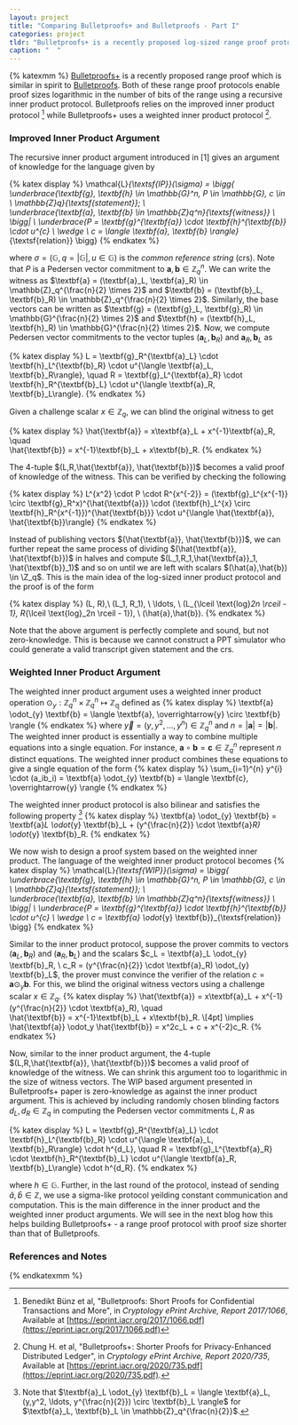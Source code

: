 ```yaml
---
layout: project
title: "Comparing Bulletproofs+ and Bulletproofs - Part I"
categories: project
tldr: "Bulletproofs+ is a recently proposed log-sized range proof protocol building upon the current state-of-the-art Bulletproofs protocol. In this first part, we briefly discuss the key differences between the inner product argument and the weighted inner product argument on which the two protocols rely on respectively."
caption: "  "
---
```


{% katexmm %}
[Bulletproofs+](https://eprint.iacr.org/2020/735.pdf) is a recently proposed range proof which is similar in spirit to [Bulletproofs](https://eprint.iacr.org/2017/1066.pdf). Both of these range proof protocols enable proof sizes logarithmic in the number of bits of the range using a recursive inner product protocol. Bulletproofs relies on the improved inner product protocol [^1] while Bulletproofs+ uses a weighted inner product protocol [^2].

### Improved Inner Product Argument 

The recursive inner product argument introduced in [1] gives an argument of knowledge for the language given by

{% katex display %}
  \mathcal{L}_{\textsf{IP}}(\sigma) =
  \bigg\{ 
  \underbrace{\textbf{g}, \textbf{h} \in \mathbb{G}^n, P \in \mathbb{G}, c \in \ \mathbb{Z}_q}_{\textsf{statement}}; \  
  \underbrace{\textbf{a}, \textbf{b} \in \mathbb{Z}_q^n}_{\textsf{witness}} 
  \ \bigg| \ 
  \underbrace{P = \textbf{g}^{\textbf{a}} \cdot \textbf{h}^{\textbf{b}} \cdot u^{c} 
  \ \wedge \ c = \langle \textbf{a}, \textbf{b} \rangle}_{\textsf{relation}}
  \bigg\}
{% endkatex %}

where $\sigma = (\mathbb{G}, q = |\mathbb{G}|, u \in \mathbb{G})$ is the *common reference string* (crs). 
Note that $P$ is a Pedersen vector commitment to $\textbf{a}, \textbf{b} \in \mathbb{Z}_q^n$.
We can write the witness as $\textbf{a} = (\textbf{a}_L, \textbf{a}_R) \in \mathbb{Z}_q^{\frac{n}{2} \times 2}$ and $\textbf{b} = (\textbf{b}_L, \textbf{b}_R) \in \mathbb{Z}_q^{\frac{n}{2} \times 2}$.
Similarly, the base vectors can be written as $\textbf{g} = (\textbf{g}_L, \textbf{g}_R) \in \mathbb{G}^{\frac{n}{2} \times 2}$ and $\textbf{h} = (\textbf{h}_L, \textbf{h}_R) \in \mathbb{G}^{\frac{n}{2} \times 2}$. Now, we compute Pedersen vector commitments to the vector tuples $(\textbf{a}_L, \textbf{b}_R)$ and $\textbf{a}_R, \textbf{b}_L$ as 

{% katex display %}
L = \textbf{g}_R^{\textbf{a}_L} \cdot \textbf{h}_L^{\textbf{b}_R} \cdot u^{\langle \textbf{a}_L, \textbf{b}_R\rangle}, \quad 
R = \textbf{g}_L^{\textbf{a}_R} \cdot \textbf{h}_R^{\textbf{b}_L} \cdot u^{\langle \textbf{a}_R, \textbf{b}_L\rangle}. 
{% endkatex %}

Given a challenge scalar $x \in \mathbb{Z}_q$, we can blind the original witness to get

{% katex display %}
\hat{\textbf{a}} = x\textbf{a}_L + x^{-1}\textbf{a}_R, \quad  
\hat{\textbf{b}} = x^{-1}\textbf{b}_L + x\textbf{b}_R. 
{% endkatex %}

The 4-tuple $(L,R,\hat{\textbf{a}}, \hat{\textbf{b}})$ becomes a valid proof of knowledge of the witness.
This can be verified by checking the following

{% katex display %}
L^{x^2} \cdot P \cdot R^{x^{-2}} = 
(\textbf{g}_L^{x^{-1}} \circ \textbf{g}_R^x)^{\hat{\textbf{a}}}
\cdot 
(\textbf{h}_L^{x} \circ \textbf{h}_R^{x^{-1}})^{\hat{\textbf{b}}}
\cdot u^{\langle \hat{\textbf{a}}, \hat{\textbf{b}}\rangle}
{% endkatex %}

Instead of publishing vectors $(\hat{\textbf{a}}, \hat{\textbf{b}})$, we can further repeat the same process of dividing $(\hat{\textbf{a}}, \hat{\textbf{b}})$ in halves and compute $(L_1,R_1,\hat{\textbf{a}}_1, \hat{\textbf{b}}_1)$ and so on until we are left with scalars $(\hat{a},\hat{b}) \in \Z_q$.
This is the main idea of the log-sized inner product protocol and the proof is of the form 

{% katex display %}
(L, R),\ (L_1, R_1), \ \ldots, \ (L_{\lceil \text{log}_2n \rceil - 1}, R_{\lceil \text{log}_2n \rceil - 1}), \ (\hat{a},\hat{b}).
{% endkatex %}

Note that the above argument is perfectly complete and sound, but not zero-knowledge. 
This is because we cannot construct a PPT simulator who could generate a valid transcript given statement and the crs.

### Weighted Inner Product Argument

The weighted inner product argument uses a weighted inner product operation $\odot_y: \mathbb{Z}^{n}_q \times \mathbb{Z}^{n}_q \mapsto \mathbb{Z_q}$ defined as 
{% katex display %}
\textbf{a} \odot_{y} \textbf{b} = \langle \textbf{a}, \overrightarrow{y} \circ \textbf{b} \rangle
{% endkatex %}
where $\overrightarrow{y} = (y, y^2, \ldots, y^n) \in \mathbb{Z}_q^n$ and $n = |\textbf{a}| = |\textbf{b}|$. The weighted inner product is essentially a way to combine multiple equations into a single equation. For instance, 
$\textbf{a} \circ \textbf{b} = \textbf{c} \in \mathbb{Z}_q^n$ represent $n$ distinct equations. 
The weighted inner product combines these equations to give a single equation of the form
{% katex display %}
\sum_{i=1}^{n} y^{i} \cdot (a_ib_i) = \textbf{a} \odot_{y} \textbf{b} = \langle \textbf{c}, \overrightarrow{y} \rangle
{% endkatex %} 

The weighted inner product protocol is also bilinear and satisfies the following property [^3]
{% katex display %}
\textbf{a} \odot_{y} \textbf{b} = \textbf{a}_L \odot_{y} \textbf{b}_L + (y^{\frac{n}{2}} \cdot \textbf{a}_R) \odot_{y} \textbf{b}_R.
{% endkatex %} 

We now wish to design a proof system based on the weighted inner product. 
The language of the weighted inner product protocol becomes
{% katex display %}
  \mathcal{L}_{\textsf{WIP}}(\sigma) =
  \bigg\{ 
  \underbrace{\textbf{g}, \textbf{h} \in \mathbb{G}^n, P \in \mathbb{G}, c \in \ \mathbb{Z}_q}_{\textsf{statement}}; \  
  \underbrace{\textbf{a}, \textbf{b} \in \mathbb{Z}_q^n}_{\textsf{witness}} 
  \ \bigg| \ 
  \underbrace{P = \textbf{g}^{\textbf{a}} \cdot \textbf{h}^{\textbf{b}} \cdot u^{c} 
  \ \wedge \ c = \textbf{a} \odot_{y} \textbf{b}}_{\textsf{relation}}
  \bigg\}
{% endkatex %}

Similar to the inner product protocol, suppose the prover commits to vectors $(\textbf{a}_L, \textbf{b}_R)$ and $(\textbf{a}_R, \textbf{b}_L)$ and the scalars $c_L = \textbf{a}_L \odot_{y} \textbf{b}_R, \ c_R = (y^{\frac{n}{2}} \cdot \textbf{a}_R) \odot_{y} \textbf{b}_L$,
the prover must convince the verifier of the relation $c = \textbf{a} \odot_y \textbf{b}$. 
For this, we blind the original witness vectors using a challenge scalar $x \in \mathbb{Z}_q$.
{% katex display %}
\hat{\textbf{a}} = x\textbf{a}_L + x^{-1}(y^{\frac{n}{2}} \cdot \textbf{a}_R), \quad  
\hat{\textbf{b}} = x^{-1}\textbf{b}_L + x\textbf{b}_R. \\[4pt]
\implies \hat{\textbf{a}} \odot_y \hat{\textbf{b}} = x^2c_L + c + x^{-2}c_R.
{% endkatex %}

Now, similar to the inner product argument, the 4-tuple $(L,R,\hat{\textbf{a}}, \hat{\textbf{b}})$ becomes a valid proof of knowledge of the witness. We can shrink this argument too to logarithmic in the size of witness vectors.
The WIP based argument presented in Bulletproofs+ paper is zero-knowledge as against the inner product argument.
This is achieved by including randomly chosen blinding factors $d_L, d_R \in \mathbb{Z}_q$ in computing the Pedersen vector commitments $L, R$ as

{% katex display %}
L = \textbf{g}_R^{\textbf{a}_L} \cdot \textbf{h}_L^{\textbf{b}_R} \cdot u^{\langle \textbf{a}_L, \textbf{b}_R\rangle} \cdot h^{d_L}, \quad 
R = \textbf{g}_L^{\textbf{a}_R} \cdot \textbf{h}_R^{\textbf{b}_L} \cdot u^{\langle \textbf{a}_R, \textbf{b}_L\rangle} \cdot h^{d_R}. 
{% endkatex %}

where $h \in \mathbb{G}$. Further, in the last round of the protocol, instead of sending $\hat{a}, \hat{b} \in \mathbb{Z}$, we use a sigma-like protocol yeilding constant communication and computation.
This is the main difference in the inner product and the weighted inner product arguments.
We will see in the next blog how this helps building Bulletproofs+ - a range proof protocol with proof size shorter than that of Bulletproofs.

### References and Notes

[^1]: Benedikt Bünz et al, "Bulletproofs: Short Proofs for Confidential Transactions and More", in *Cryptology ePrint Archive, Report 2017/1066*, Available at [https://eprint.iacr.org/2017/1066.pdf](https://eprint.iacr.org/2017/1066.pdf)  

[^2]: Chung H. et al, "Bulletproofs+: Shorter Proofs for Privacy-Enhanced Distributed Ledger", in *Cryptology ePrint Archive, Report 2020/735*, Available at [https://eprint.iacr.org/2020/735.pdf](https://eprint.iacr.org/2020/735.pdf).

[^3]: Note that $\textbf{a}_L \odot_{y} \textbf{b}_L = \langle \textbf{a}_L, (y,y^2, \ldots, y^{\frac{n}{2}}) \circ \textbf{b}_L \rangle$ for $\textbf{a}_L, \textbf{b}_L \in \mathbb{Z}_q^{\frac{n}{2}}$.

{% endkatexmm %}